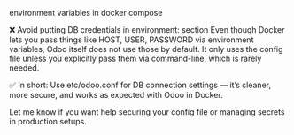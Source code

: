 environment variables in docker compose

❌ Avoid putting DB credentials in environment: section
Even though Docker lets you pass things like HOST, USER, PASSWORD via environment variables, Odoo itself does not use those by default. It only uses the config file unless you explicitly pass them via command-line, which is rarely needed.

✅ In short:
Use etc/odoo.conf for DB connection settings — it’s cleaner, more secure, and works as expected with Odoo in Docker.

Let me know if you want help securing your config file or managing secrets in production setups.








